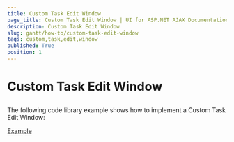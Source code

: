 ```yaml
---
title: Custom Task Edit Window
page_title: Custom Task Edit Window | UI for ASP.NET AJAX Documentation
description: Custom Task Edit Window
slug: gantt/how-to/custom-task-edit-window
tags: custom,task,edit,window
published: True
position: 1
---
```


# Custom Task Edit Window



## 

The following code library example shows how to implement a Custom Task Edit Window:

[Example](http://www.telerik.com/support/code-library/custom-task-edit-window)

